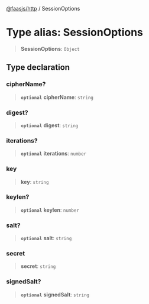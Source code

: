 [@faasjs/http](../README.md) / SessionOptions

# Type alias: SessionOptions

> **SessionOptions**: `Object`

## Type declaration

### cipherName?

> **`optional`** **cipherName**: `string`

### digest?

> **`optional`** **digest**: `string`

### iterations?

> **`optional`** **iterations**: `number`

### key

> **key**: `string`

### keylen?

> **`optional`** **keylen**: `number`

### salt?

> **`optional`** **salt**: `string`

### secret

> **secret**: `string`

### signedSalt?

> **`optional`** **signedSalt**: `string`
